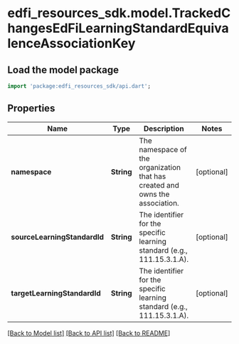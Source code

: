 # edfi_resources_sdk.model.TrackedChangesEdFiLearningStandardEquivalenceAssociationKey

## Load the model package
```dart
import 'package:edfi_resources_sdk/api.dart';
```

## Properties
Name | Type | Description | Notes
------------ | ------------- | ------------- | -------------
**namespace** | **String** | The namespace of the organization that has created and owns the association. | [optional] 
**sourceLearningStandardId** | **String** | The identifier for the specific learning standard (e.g., 111.15.3.1.A). | [optional] 
**targetLearningStandardId** | **String** | The identifier for the specific learning standard (e.g., 111.15.3.1.A). | [optional] 

[[Back to Model list]](../README.md#documentation-for-models) [[Back to API list]](../README.md#documentation-for-api-endpoints) [[Back to README]](../README.md)



